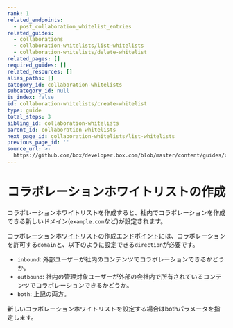 ```yaml
---
rank: 1
related_endpoints:
  - post_collaboration_whitelist_entries
related_guides:
  - collaborations
  - collaboration-whitelists/list-whitelists
  - collaboration-whitelists/delete-whitelist
related_pages: []
required_guides: []
related_resources: []
alias_paths: []
category_id: collaboration-whitelists
subcategory_id: null
is_index: false
id: collaboration-whitelists/create-whitelist
type: guide
total_steps: 3
sibling_id: collaboration-whitelists
parent_id: collaboration-whitelists
next_page_id: collaboration-whitelists/list-whitelists
previous_page_id: ''
source_url: >-
  https://github.com/box/developer.box.com/blob/master/content/guides/collaboration-whitelists/create-whitelist.md
---
```

<!-- alex disable whitelist -->

# コラボレーションホワイトリストの作成

コラボレーションホワイトリストを作成すると、社内でコラボレーションを作成できる新しいドメイン(`example.com`など)が設定されます。

<Samples id="post_collaboration_whitelist_entries">

</Samples>

[コラボレーションホワイトリストの作成エンドポイント](endpoint://post_collaboration_whitelist_entries)には、コラボレーションを許可する`domain`と、以下のように設定できる`direction`が必要です。

* `inbound`: 外部ユーザーが社内のコンテンツでコラボレーションできるかどうか。
* `outbound`: 社内の管理対象ユーザーが外部の会社内で所有されているコンテンツでコラボレーションできるかどうか。
* `both`: 上記の両方。

新しいコラボレーションホワイトリストを設定する場合はbothパラメータを指定します。

<Samples id="post_collaboration_whitelist_entries">

</Samples>
